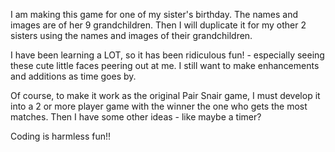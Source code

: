 I am making this game for one of my sister's birthday. The names and images are of her 9 grandchildren. Then I will duplicate it for my other 2 sisters using the names and images of their grandchildren.

I have been learning a LOT, so it has been ridiculous fun! - especially seeing these cute little faces peering out at me. I still want to make enhancements and additions as time goes by.

Of course, to make it work as the original Pair Snair game, I must develop it into a 2 or more player game with the winner the one who gets the most matches. Then I have some other ideas - like maybe a timer?

Coding is harmless fun!!
